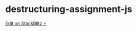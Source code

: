 # destructuring-assignment-js

[Edit on StackBlitz ⚡️](https://stackblitz.com/edit/destructuring-assignment-js)